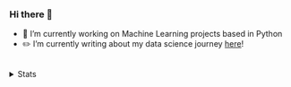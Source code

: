 ### Hi there 👋

- 🌱 I’m currently working on Machine Learning projects based in Python
- :pencil2: I’m currently writing about my data science journey <a href="https://bruscellajohn.medium.com/">here</a>!

<br />

<details>
  <summary>Stats</summary>
  <br>
  ![John's GitHub stats](https://github-readme-stats.vercel.app/api?username=jabrusce&theme=dark&show_icons=true)
</details>

<!--
**jabrusce/jabrusce** is a ✨ _special_ ✨ repository because its `README.md` (this file) appears on your GitHub profile.

Here are some ideas to get you started:

- 🔭 I’m currently working on ...
- 🌱 I’m currently learning ...
- 👯 I’m looking to collaborate on ...
- 🤔 I’m looking for help with ...
- 💬 Ask me about ...
- 📫 How to reach me: ...
- 😄 Pronouns: ...
- ⚡ Fun fact: ...
-->
